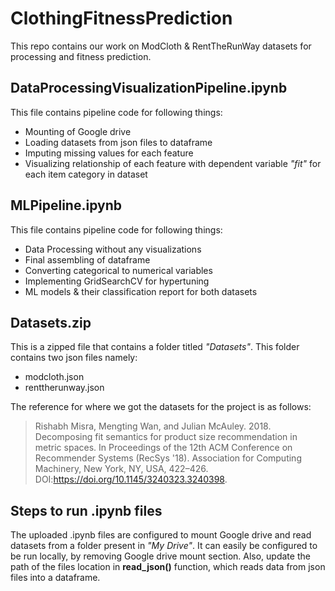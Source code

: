 # ClothingFitnessPrediction
This repo contains our work on ModCloth &amp; RentTheRunWay datasets for processing and fitness prediction.

## **DataProcessingVisualizationPipeline.ipynb**
This file contains pipeline code for following things:
- Mounting of Google drive
- Loading datasets from json files to dataframe
- Imputing missing values for each feature
- Visualizing relationship of each feature with dependent variable *"fit"* for each item category in dataset

## **MLPipeline.ipynb**
This file contains pipeline code for following things:
- Data Processing without any visualizations
- Final assembling of dataframe
- Converting categorical to numerical variables
- Implementing GridSearchCV for hypertuning
- ML models & their classification report for both datasets

## **Datasets.zip**
This is a zipped file that contains a folder titled *"Datasets"*. This folder contains two json files namely:
- modcloth.json
- renttherunway.json

The reference for where we got the datasets for the project is as follows: 
> Rishabh Misra, Mengting Wan, and Julian McAuley. 2018. Decomposing fit semantics for product size recommendation in metric spaces. In Proceedings of the 12th ACM Conference on Recommender Systems (RecSys '18). Association for Computing Machinery, New York, NY, USA, 422–426. DOI:https://doi.org/10.1145/3240323.3240398.

## **Steps to run .ipynb files**
The uploaded .ipynb files are configured to mount Google drive and read datasets from a folder present in *"My Drive"*. It can easily be configured to be run locally, by removing Google drive mount section. Also, update the path of the files location in **read_json()** function, which reads data from json files into a dataframe.
